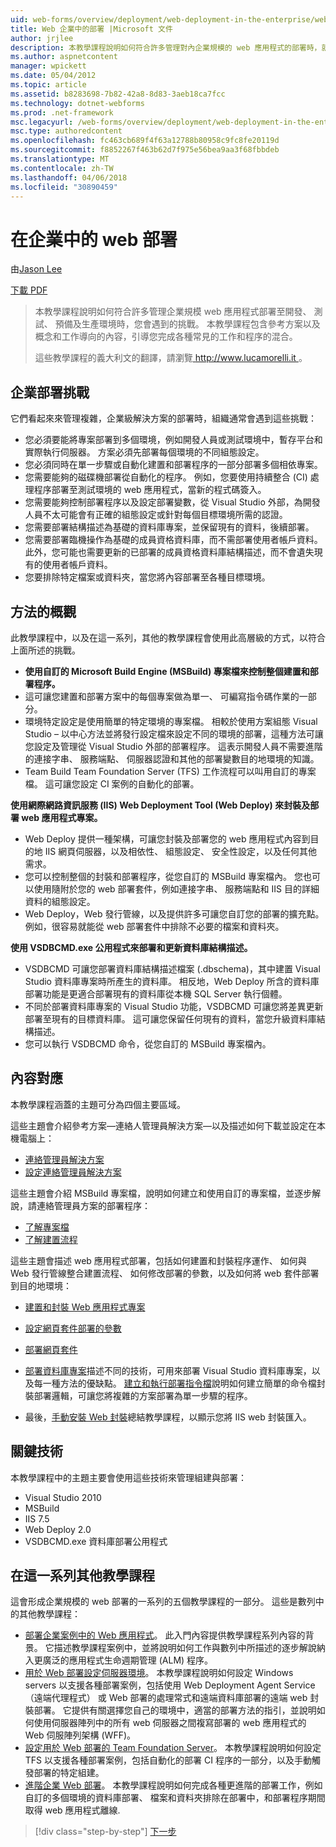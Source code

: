 ```yaml
---
uid: web-forms/overview/deployment/web-deployment-in-the-enterprise/web-deployment-in-the-enterprise
title: Web 企業中的部署 |Microsoft 文件
author: jrjlee
description: 本教學課程說明如何符合許多管理對內企業規模的 web 應用程式的部署時，就會發生的驗證題目...
ms.author: aspnetcontent
manager: wpickett
ms.date: 05/04/2012
ms.topic: article
ms.assetid: b8283698-7b82-42a8-8d83-3aeb18ca7fcc
ms.technology: dotnet-webforms
ms.prod: .net-framework
msc.legacyurl: /web-forms/overview/deployment/web-deployment-in-the-enterprise/web-deployment-in-the-enterprise
msc.type: authoredcontent
ms.openlocfilehash: fc463cb689f4f63a12788b80958c9fc8fe20119d
ms.sourcegitcommit: f8852267f463b62d7f975e56bea9aa3f68fbbdeb
ms.translationtype: MT
ms.contentlocale: zh-TW
ms.lasthandoff: 04/06/2018
ms.locfileid: "30890459"
---
```

<a name="web-deployment-in-the-enterprise"></a>在企業中的 web 部署
====================
由[Jason Lee](https://github.com/jrjlee)

[下載 PDF](https://msdnshared.blob.core.windows.net/media/MSDNBlogsFS/prod.evol.blogs.msdn.com/CommunityServer.Blogs.Components.WeblogFiles/00/00/00/63/56/8130.DeployingWebAppsInEnterpriseScenarios.pdf)

> 本教學課程說明如何符合許多管理企業規模 web 應用程式部署至開發、 測試、 預備及生產環境時，您會遇到的挑戰。 本教學課程包含參考方案以及概念和工作導向的內容，引導您完成各種常見的工作和程序的混合。
> 
> 這些教學課程的義大利文的翻譯，請瀏覽[ http://www.lucamorelli.it ](http://www.lucamorelli.it)。


## <a name="enterprise-deployment-challenges"></a>企業部署挑戰

它們看起來來管理複雜，企業級解決方案的部署時，組織通常會遇到這些挑戰：

- 您必須要能將專案部署到多個環境，例如開發人員或測試環境中，暫存平台和實際執行伺服器。 方案必須先部署每個環境的不同組態設定。
- 您必須同時在單一步驟或自動化建置和部署程序的一部分部署多個相依專案。
- 您需要能夠的磁碟機部署從自動化的程序。 例如，您要使用持續整合 (CI) 處理程序部署至測試環境的 web 應用程式，當新的程式碼簽入。
- 您需要能夠控制部署程序以及設定部署變數，從 Visual Studio 外部，為開發人員不太可能會有正確的組態設定或針對每個目標環境所需的認證。
- 您需要部署結構描述為基礎的資料庫專案，並保留現有的資料，後續部署。
- 您需要部署臨機操作為基礎的成員資格資料庫，而不需部署使用者帳戶資料。 此外，您可能也需要更新的已部署的成員資格資料庫結構描述，而不會遺失現有的使用者帳戶資料。
- 您要排除特定檔案或資料夾，當您將內容部署至各種目標環境。

## <a name="overview-of-approach"></a>方法的概觀

此教學課程中，以及在這一系列，其他的教學課程會使用此高層級的方式，以符合上面所述的挑戰。

- **使用自訂的 Microsoft Build Engine (MSBuild) 專案檔來控制整個建置和部署程序。**
- 這可讓您建置和部署方案中的每個專案做為單一、 可編寫指令碼作業的一部分。
- 環境特定設定是使用簡單的特定環境的專案檔。 相較於使用方案組態 Visual Studio – 以中心方法並將發行設定檔來設定不同的環境的部署，這種方法可讓您設定及管理從 Visual Studio 外部的部署程序。 這表示開發人員不需要進階的連接字串、 服務端點、 伺服器認證和其他的部署變數目的地環境的知識。
- Team Build Team Foundation Server (TFS) 工作流程可以叫用自訂的專案檔。 這可讓您設定 CI 案例的自動化的部署。

**使用網際網路資訊服務 (IIS) Web Deployment Tool (Web Deploy) 來封裝及部署 web 應用程式專案。**

- Web Deploy 提供一種架構，可讓您封裝及部署您的 web 應用程式內容到目的地 IIS 網頁伺服器，以及相依性、 組態設定、 安全性設定，以及任何其他需求。
- 您可以控制整個的封裝和部署程序，從您自訂的 MSBuild 專案檔內。 您也可以使用隨附於您的 web 部署套件，例如連接字串、 服務端點和 IIS 目的詳細資料的組態設定。
- Web Deploy，Web 發行管線，以及提供許多可讓您自訂您的部署的擴充點。 例如，很容易就能從 web 部署套件中排除不必要的檔案和資料夾。

**使用 VSDBCMD.exe 公用程式來部署和更新資料庫結構描述。**

- VSDBCMD 可讓您部署資料庫結構描述檔案 (.dbschema)，其中建置 Visual Studio 資料庫專案時所產生的資料庫。 相反地，Web Deploy 所含的資料庫部署功能是更適合部署現有的資料庫從本機 SQL Server 執行個體。
- 不同於部署資料庫專案的 Visual Studio 功能，VSDBCMD 可讓您將差異更新部署至現有的目標資料庫。 這可讓您保留任何現有的資料，當您升級資料庫結構描述。
- 您可以執行 VSDBCMD 命令，從您自訂的 MSBuild 專案檔內。

## <a name="content-map"></a>內容對應

本教學課程涵蓋的主題可分為四個主要區域。

這些主題會介紹參考方案&#x2014;連絡人管理員解決方案&#x2014;以及描述如何下載並設定在本機電腦上：

- [連絡管理員解決方案](the-contact-manager-solution.md)
- [設定連絡管理員解決方案](setting-up-the-contact-manager-solution.md)

這些主題會介紹 MSBuild 專案檔，說明如何建立和使用自訂的專案檔，並逐步解說，請連絡管理員方案的部署程序：

- [了解專案檔](understanding-the-project-file.md)
- [了解建置流程](understanding-the-build-process.md)

這些主題會描述 web 應用程式部署，包括如何建置和封裝程序運作、 如何與 Web 發行管線整合建置流程、 如何修改部署的參數，以及如何將 web 套件部署到目的地環境：

- [建置和封裝 Web 應用程式專案](building-and-packaging-web-application-projects.md)
- [設定網頁套件部署的參數](configuring-parameters-for-web-package-deployment.md)
- [部署網頁套件](deploying-web-packages.md)

- [部署資料庫專案](deploying-database-projects.md)描述不同的技術，可用來部署 Visual Studio 資料庫專案，以及每一種方法的優缺點。 [建立和執行部署指令檔](creating-and-running-a-deployment-command-file.md)說明如何建立簡單的命令檔封裝部署邏輯，可讓您將複雜的方案部署為單一步驟的程序。
- 最後，[手動安裝 Web 封裝](manually-installing-web-packages.md)總結教學課程，以顯示您將 IIS web 封裝匯入。

## <a name="key-technologies"></a>關鍵技術

本教學課程中的主題主要會使用這些技術來管理組建與部署：

- Visual Studio 2010
- MSBuild
- IIS 7.5
- Web Deploy 2.0
- VSDBCMD.exe 資料庫部署公用程式

## <a name="other-tutorials-in-this-series"></a>在這一系列其他教學課程

這會形成企業規模的 web 部署的一系列的五個教學課程的一部分。 這些是數列中的其他教學課程：

- [部署企業案例中的 Web 應用程式](../deploying-web-applications-in-enterprise-scenarios/deploying-web-applications-in-enterprise-scenarios.md)。 此入門內容提供教學課程系列內容的背景。 它描述教學課程案例中，並將說明如何工作與數列中所描述的逐步解說納入更廣泛的應用程式生命週期管理 (ALM) 程序。
- [用於 Web 部署設定伺服器環境](../configuring-server-environments-for-web-deployment/configuring-server-environments-for-web-deployment.md)。 本教學課程說明如何設定 Windows servers 以支援各種部署案例，包括使用 Web Deployment Agent Service （遠端代理程式） 或 Web 部署的處理常式和遠端資料庫部署的遠端 web 封裝部署。 它提供有關選擇您自己的環境中，適當的部署方法的指引，並說明如何使用伺服器陣列中的所有 web 伺服器之間複寫部署的 web 應用程式的 Web 伺服陣列架構 (WFF)。
- [設定用於 Web 部署的 Team Foundation Server](../configuring-team-foundation-server-for-web-deployment/configuring-team-foundation-server-for-web-deployment.md)。 本教學課程說明如何設定 TFS 以支援各種部署案例，包括自動化的部署 CI 程序的一部分，以及手動觸發部署的特定組建。
- [進階企業 Web 部署](../advanced-enterprise-web-deployment/advanced-enterprise-web-deployment.md)。 本教學課程說明如何完成各種更進階的部署工作，例如自訂的多個環境的資料庫部署、 檔案和資料夾排除在部署中，和部署程序期間取得 web 應用程式離線.

> [!div class="step-by-step"]
> [下一步](the-contact-manager-solution.md)
